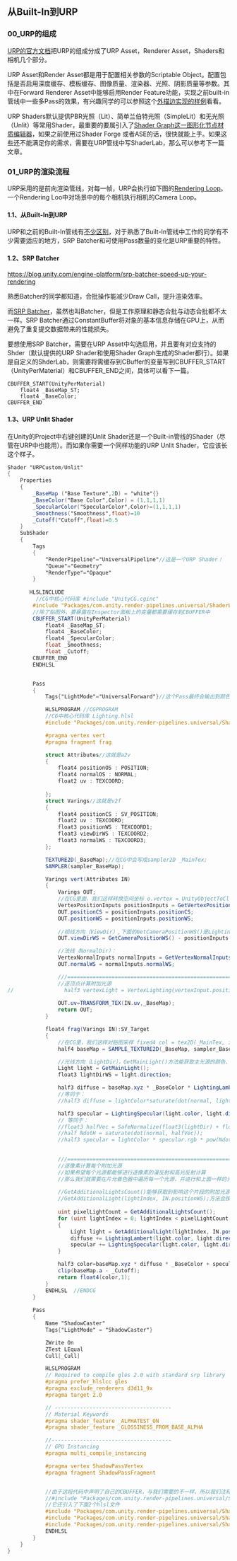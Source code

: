 ## 从Built-In到URP

### 00_URP的组成

[URP的官方文档](https://link.zhihu.com/?target=https%3A//docs.unity3d.com/Packages/com.unity.render-pipelines.universal@7.4/manual/index.html)把URP的组成分成了URP Asset，Renderer Asset，Shaders和相机几个部分。

URP Asset和Render Asset都是用于配置相关参数的Scriptable Object。配置包括是否启用深度缓存、模板缓存、图像质量、渲染器、光照、阴影质量等参数。其中在Forward Renderer Asset中能够启用Render Feature功能，实现之前built-in管线中一些多Pass的效果，有兴趣同学的可以参照这个[外描边实现的样例](https://link.zhihu.com/?target=https%3A//learn.unity.com/tutorial/custom-render-passes-with-urp%235ddc3e79edbc2a002063f672)看看。

URP Shaders默认提供PBR光照（Lit）、简单兰伯特光照（SimpleLit）和无光照（Unlit）等常用Shader，最重要的要属引入了[Shader Graph这一图形化节点材质编辑器](https://link.zhihu.com/?target=https%3A//unity.com/shader-graph)，如果之前使用过Shader Forge 或者ASE的话，很快就能上手。如果这些还不能满足你的需求，需要在URP管线中写ShaderLab，那么可以参考下一篇文章。

### 01_URP的渲染流程

URP采用的是前向渲染管线，对每一帧，URP会执行如下图的[Rendering Loop](https://link.zhihu.com/?target=https%3A//docs.unity3d.com/Packages/com.unity.render-pipelines.universal@7.3/manual/rendering-in-universalrp.html)。一个Rendering Loo中对场景中的每个相机执行相机的Camera Loop。

#### 1.1、从Built-In到URP

URP和之前的Built-In管线有[不少区别](https://link.zhihu.com/?target=https%3A//docs.unity3d.com/Packages/com.unity.render-pipelines.universal@7.4/manual/universalrp-builtin-feature-comparison.html)，对于熟悉了Built-In管线中工作的同学有不少需要适应的地方，SRP Batcher和可使用Pass数量的变化是URP重要的特性。

#### 1.2、SRP Batcher

https://blog.unity.com/engine-platform/srp-batcher-speed-up-your-rendering

熟悉Batcher的同学都知道，合批操作能减少Draw Call，提升渲染效率。

而[SRP Batcher](https://link.zhihu.com/?target=https%3A//blogs.unity3d.com/2019/02/28/srp-batcher-speed-up-your-rendering/)，虽然也叫Batcher，但是工作原理和静态合批与动态合批都不太一样。SRP Batcher通过ConstantBuffer将对象的基本信息存储在GPU上，从而避免了重复提交数据带来的性能损失。

要想使用SRP Batcher，需要在URP Asset中勾选启用，并且要有对应支持的Shder（默认提供的URP Shader和使用Shader Graph生成的Shader都行）。如果是自定义的ShderLab，则需要将需缓存到CBuffer的变量写到CBUFFER_START（UnityPerMaterial）和CBUFFER_END之间，具体可以看下一篇。

```text
CBUFFER_START(UnityPerMaterial)
    float4 _BaseMap_ST;
    float4 _BaseColor;
CBUFFER_END
```

#### 1.3、URP Unlit Shader

在Unity的Project中右键创建的Unlit Shader还是一个Built-in管线的Shader（尽管在URP中也能用）。而如果你需要一个同样功能的URP Unlit Shader，它应该长这个样子。

```glsl
Shader "URPCustom/Unlit"
{
    Properties
    {
        _BaseMap ("Base Texture",2D) = "white"{}
        _BaseColor("Base Color",Color) = (1,1,1,1)
        _SpecularColor("SpecularColor",Color)=(1,1,1,1)
        _Smoothness("Smoothness",float)=10
        _Cutoff("Cutoff",float)=0.5
    }
    SubShader
    {
        Tags
        {
            "RenderPipeline"="UniversalPipeline"//这是一个URP Shader！
            "Queue"="Geometry"
            "RenderType"="Opaque"
        }
        
       HLSLINCLUDE
         //CG中核心代码库 #include "UnityCG.cginc"
        #include "Packages/com.unity.render-pipelines.universal/ShaderLibrary/Core.hlsl"
        //除了贴图外，要暴露在Inspector面板上的变量都需要缓存到CBUFFER中
        CBUFFER_START(UnityPerMaterial)
            float4 _BaseMap_ST;
            float4 _BaseColor;
            float4 _SpecularColor;
            float _Smoothness;
            float _Cutoff;
        CBUFFER_END
        ENDHLSL


        Pass
        {
            Tags{"LightMode"="UniversalForward"}//这个Pass最终会输出到颜色缓冲里

            HLSLPROGRAM //CGPROGRAM
            //CG中核心代码库 Lighting.hlsl
            #include "Packages/com.unity.render-pipelines.universal/ShaderLibrary/Lighting.hlsl"

            #pragma vertex vert
            #pragma fragment frag

            struct Attributes//这就是a2v
            {
                float4 positionOS : POSITION;
                float4 normalOS : NORMAL;
                float2 uv : TEXCOORD;
                
            };
            struct Varings//这就是v2f
            {
                float4 positionCS : SV_POSITION;
                float2 uv : TEXCOORD;
                float3 positionWS : TEXCOORD1;
                float3 viewDirWS : TEXCOORD2;
                float3 normalWS : TEXCOORD3;
            };

            TEXTURE2D(_BaseMap);//在CG中会写成sampler2D _MainTex;
            SAMPLER(sampler_BaseMap);

            Varings vert(Attributes IN)
            {
                Varings OUT;
                //在CG里面，我们这样转换空间坐标 o.vertex = UnityObjectToClipPos(v.vertex);
                VertexPositionInputs positionInputs = GetVertexPositionInputs(IN.positionOS.xyz);
                OUT.positionCS = positionInputs.positionCS;
                OUT.positionWS = positionInputs.positionWS;
                
                //视线方向（ViewDir）,下面的GetCameraPositionWS()是Lighting.hlsl中获取相机位置的方法
                OUT.viewDirWS = GetCameraPositionWS() - positionInputs.positionWS;

                //法线（NormalDir）：
                VertexNormalInputs normalInputs = GetVertexNormalInputs(IN.normalOS.xyz);
                OUT.normalWS = normalInputs.normalWS;

                ///=====================================================多光源
                //逐顶点计算附加光源
//                half3 vertexLight = VertexLighting(vertexInput.positionWS, normalInput.normalWS);
                
                OUT.uv=TRANSFORM_TEX(IN.uv,_BaseMap);
                return OUT;
            }

            float4 frag(Varings IN):SV_Target
            {
                //在CG里，我们这样对贴图采样 fixed4 col = tex2D(_MainTex, i.uv);
                half4 baseMap = SAMPLE_TEXTURE2D(_BaseMap, sampler_BaseMap, IN.uv);                

                //光线方向（LightDir），GetMainLight()方法能获取主光源的颜色、方向、衰减等信息，非常方便：
                Light light = GetMainLight();
                float3 lightDirWS = light.direction;

                half3 diffuse = baseMap.xyz * _BaseColor * LightingLambert(light.color, light.direction, IN.normalWS);
                //等同于：
                //half3 diffuse = lightColor*saturate(dot(normal, lightDir));

                half3 specular = LightingSpecular(light.color, light.direction, normalize(IN.normalWS), normalize(IN.viewDirWS), _SpecularColor, _Smoothness);
                // 等同于：
                //float3 halfVec = SafeNormalize(float3(lightDir) + float3(viewDir));
                //half NdotH = saturate(dot(normal, halfVec));
                //half3 specular = lightColor * specular.rgb * pow(NdotH, smoothness);

                
                ///=====================================================多光源
                //逐像素计算每个附加光源
                //如果希望每个光源都能够进行逐像素的漫反射和高光反射计算
                //那么我们就需要在片元着色器中遍历每一个光源，并进行和上面一样的光照计算。
                
                //GetAdditionalLightsCount()能够获取到影响这个片段的附加光源数量，但是如果数量超过了URP中设定的附加光照上限，就会返回附加光照上限的数量。
                //GetAdditionalLight(lightIndex, IN.positionWS);方法会按照index去找到对应的光源，并根据提供的片段世界坐标位置计算光照和阴影衰减，并存储在返回的Light结构体内。
                
                uint pixelLightCount = GetAdditionalLightsCount();
                for (uint lightIndex = 0; lightIndex < pixelLightCount; ++lightIndex)
                {
                    Light light = GetAdditionalLight(lightIndex, IN.positionWS);
                    diffuse += LightingLambert(light.color, light.direction, IN.normalWS);
                    specular += LightingSpecular(light.color, light.direction, normalize(IN.normalWS), normalize(IN.viewDirWS), _SpecularColor, _Smoothness);
                }

                half3 color=baseMap.xyz * diffuse * _BaseColor + specular;
                clip(baseMap.a - _Cutoff);
                return float4(color,1);
            }
            ENDHLSL  //ENDCG          
        }
        
        Pass
        {
            Name "ShadowCaster"
            Tags{"LightMode" = "ShadowCaster"}

            ZWrite On
            ZTest LEqual
            Cull[_Cull]

            HLSLPROGRAM
            // Required to compile gles 2.0 with standard srp library
            #pragma prefer_hlslcc gles
            #pragma exclude_renderers d3d11_9x
            #pragma target 2.0

            // -------------------------------------
            // Material Keywords
            #pragma shader_feature _ALPHATEST_ON
            #pragma shader_feature _GLOSSINESS_FROM_BASE_ALPHA

            //--------------------------------------
            // GPU Instancing
            #pragma multi_compile_instancing

            #pragma vertex ShadowPassVertex
            #pragma fragment ShadowPassFragment


            //由于这段代码中声明了自己的CBUFFER，与我们需要的不一样，所以我们注释掉他
            //#include "Packages/com.unity.render-pipelines.universal/Shaders/SimpleLitInput.hlsl"
            //它还引入了下面2个hlsl文件
            #include "Packages/com.unity.render-pipelines.universal/ShaderLibrary/Core.hlsl"
            #include "Packages/com.unity.render-pipelines.universal/ShaderLibrary/SurfaceInput.hlsl"
            #include "Packages/com.unity.render-pipelines.universal/Shaders/ShadowCasterPass.hlsl"
            ENDHLSL
        }
    }
}
```